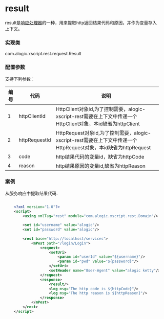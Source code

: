 result
======

result是[响应处理器](responsehandler.md)的一种，用来提取http返回结果代码和原因，并作为变量存入上下文。

### 实现类

com.alogic.xscript.rest.request.Result

### 配置参数

支持下列参数：

| 编号 | 代码 | 说明 |
| ---- | ---- | ---- |
| 1 | httpClientId | HttpClient对象id,为了控制需要，alogic-xscript-rest需要在上下文中传递一个HttpClient对象，本id缺省为httpClient |
| 2 | httpRequestId | HttpRequest对象id,为了控制需要，alogic-xscript-rest需要在上下文中传递一个HttpRequest对象，本id缺省为httpRequest |
| 3 | code | http结果代码的变量id，缺省为httpCode |
| 4 | reason | http结果原因的变量id,缺省为httpReason |

### 案例

从服务响应中提取结果代码.

```xml

	<?xml version="1.0"?>
	<script>
		<using xmlTag="rest" module="com.alogic.xscript.rest.Domain"/>
		
		<set id="username" value="alogic"/>
		<set id="password" value="alogic"/>
		
		<rest base="http://localhost/services">
			<mPost path="/login/Login">
				<request>
					<setUri>
						<param id="userId" value="${username}"/>
						<param id="pwd" value="${password}"/>
					</setUri>
					<setHeader name="User-Agent" value="alogic ketty"/>
				</request>
				<response>
					<result/>
					<log msg="The http code is ${httpCode}"/>
					<log msg="The http reason is ${httpReason}"/>
				</response>
			</mPost>
		</rest>
	</script>

```

